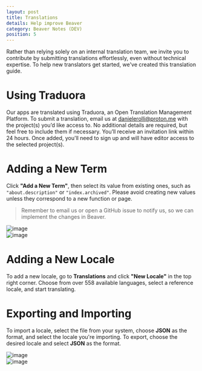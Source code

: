 ```yaml
---
layout: post
title: Translations
details: Help improve Beaver
category: Beaver Notes (DEV)
position: 5
---
```


Rather than relying solely on an internal translation team, we invite you to contribute by submitting translations effortlessly, even without technical expertise. To help new translators get started, we've created this translation guide.  

# Using Traduora  

Our apps are translated using Traduora, an Open Translation Management Platform. To submit a translation, email us at [danielerolli@proton.me](mailto:danielerolli@proton.me) with the project(s) you’d like access to. No additional details are required, but feel free to include them if necessary. You’ll receive an invitation link within 24 hours. Once added, you'll need to sign up and will have editor access to the selected project(s).  

# Adding a New Term  

Click **"Add a New Term"**, then select its value from existing ones, such as `"about.description"` or `"index.archived"`. Please avoid creating new values unless they correspond to a new function or page.  

> Remember to email us or open a GitHub issue to notify us, so we can implement the changes in Beaver.  

![image]({{base.url}}/assets/img/docs/translations/new-term.png)  
![image]({{base.url}}/assets/img/docs/translations/add-term.png)  

# Adding a New Locale  

To add a new locale, go to **Translations** and click **"New Locale"** in the top right corner. Choose from over 558 available languages, select a reference locale, and start translating.  

# Exporting and Importing  

To import a locale, select the file from your system, choose **JSON** as the format, and select the locale you're importing. To export, choose the desired locale and select **JSON** as the format.  

![image]({{base.url}}/assets/img/docs/translations/export.png)  
![image]({{base.url}}/assets/img/docs/translations/import.png)  